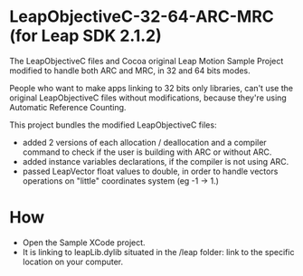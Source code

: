 LeapObjectiveC-32-64-ARC-MRC (for Leap SDK 2.1.2)
=================================================

The LeapObjectiveC files and Cocoa original Leap Motion Sample Project modified to handle both ARC and MRC, in 32 and 64 bits modes.

People who want to make apps linking to 32 bits only libraries, can't use the original LeapObjectiveC files without modifications, because they're using Automatic Reference Counting. 

This project bundles the modified LeapObjectiveC files: 

- added 2 versions of each allocation / deallocation and a compiler command to check if the user is building with ARC or without ARC.
- added instance variables declarations, if the compiler is not using ARC.
- passed LeapVector float values to double, in order to handle vectors operations on "little" coordinates system (eg -1 -> 1.)

How
===

- Open the Sample XCode project.
- It is linking to leapLib.dylib situated in the /leap folder: link to the specific location on your computer.
